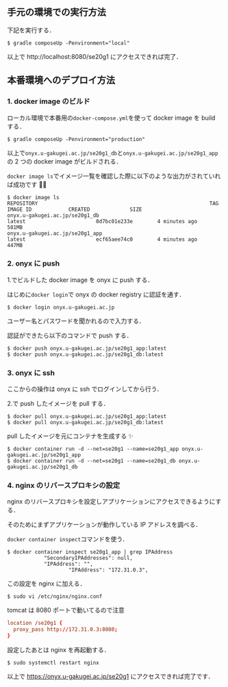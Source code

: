 ## 手元の環境での実行方法

下記を実行する．

```console:console
$ gradle composeUp -Penvironment="local"
```

以上で http://localhost:8080/se20g1 にアクセスできれば完了．

## 本番環境へのデプロイ方法

### 1. docker image のビルド

ローカル環境で本番用の`docker-compose.yml`を使って docker image を build する．

```console:console
$ gradle composeUp -Penvironment="production"
```

以上で`onyx.u-gakugei.ac.jp/se20g1_db`と`onyx.u-gakugei.ac.jp/se20g1_app`の 2 つの docker image がビルドされる．

`docker image ls`でイメージ一覧を確認した際に以下のような出力がされていれば成功です 🙆‍♂️

```console:console
$ docker image ls
REPOSITORY                                                        TAG                          IMAGE ID            CREATED             SIZE
onyx.u-gakugei.ac.jp/se20g1_db                                    latest                       0d7bc01e233e        4 minutes ago       581MB
onyx.u-gakugei.ac.jp/se20g1_app                                   latest                       ecf65aee74c0        4 minutes ago       447MB
```

### 2. onyx に push

1.でビルドした docker image を onyx に push する．

はじめに`docker login`で onyx の docker registry に認証を通す．

```console:console
$ docker login onyx.u-gakugei.ac.jp
```

ユーザー名とパスワードを聞かれるので入力する．

認証ができたら以下のコマンドで push する．

```console:console
$ docker push onyx.u-gakugei.ac.jp/se20g1_app:latest
$ docker push onyx.u-gakugei.ac.jp/se20g1_db:latest
```

### 3. onyx に ssh

ここからの操作は onyx に ssh でログインしてから行う．

2.で push したイメージを pull する．

```console:console
$ docker pull onyx.u-gakugei.ac.jp/se20g1_app:latest
$ docker pull onyx.u-gakugei.ac.jp/se20g1_db:latest
```

pull したイメージを元にコンテナを生成する ✨

```console:console
$ docker container run -d --net=se20g1 --name=se20g1_app onyx.u-gakugei.ac.jp/se20g1_app
$ docker container run -d --net=se20g1 --name=se20g1_db onyx.u-gakugei.ac.jp/se20g1_db
```

### 4. nginx のリバースプロキシの設定

nginx のリバースプロキシを設定しアプリケーションにアクセスできるようにする．

そのためにまずアプリケーションが動作している IP アドレスを調べる．

`docker container inspect`コマンドを使う．

```console:console
$ docker container inspect se20g1_app | grep IPAddress
            "SecondaryIPAddresses": null,
            "IPAddress": "",
                    "IPAddress": "172.31.0.3",
```

この設定を nginx に加える．

```console:console
$ sudo vi /etc/nginx/nginx.conf
```

tomcat は 8080 ポートで動いてるので注意

```conf
location /se20g1 {
  proxy_pass http://172.31.0.3:8080;
}
```

設定したあとは nginx を再起動する．

```console:console
$ sudo systemctl restart nginx
```

以上で https://onyx.u-gakugei.ac.jp/se20g1 にアクセスできれば完了です．
